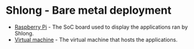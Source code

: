 # **Shlong** - Bare metal deployment

- [Raspberry Pi](./raspberry-pi) - The SoC board used to display the applications ran by Shlong.
- [Virtual machine](./virtual-machine) - The virtual machine that hosts the applications.
